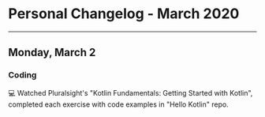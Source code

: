 # Personal Changelog - March 2020

----
## Monday, March 2

### Coding
:computer: Watched Pluralsight's "Kotlin Fundamentals: Getting Started with Kotlin", completed each exercise with code examples in "Hello Kotlin" repo.
 
